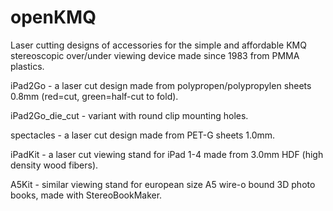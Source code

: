 openKMQ
=======

Laser cutting designs of accessories for the simple and affordable KMQ stereoscopic over/under viewing device made since 1983 from PMMA plastics.

iPad2Go - a laser cut design made from polypropen/polypropylen sheets 0.8mm (red=cut, green=half-cut to fold).

iPad2Go_die_cut - variant with round clip mounting holes.

spectacles - a laser cut design made from PET-G sheets 1.0mm.

iPadKit - a laser cut viewing stand for iPad 1-4 made from 3.0mm HDF (high density wood fibers).

A5Kit - similar viewing stand for european size A5 wire-o bound 3D photo books, made with StereoBookMaker.